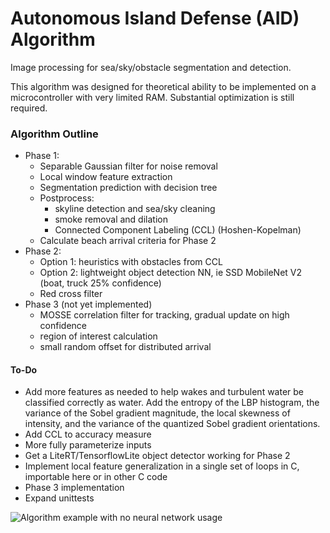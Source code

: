 # Autonomous Island Defense (AID) Algorithm
Image processing for sea/sky/obstacle segmentation and detection.

This algorithm was designed for theoretical ability to be implemented on a microcontroller with very limited RAM. 
Substantial optimization is still required.

### Algorithm Outline
- Phase 1:
    - Separable Gaussian filter for noise removal
    - Local window feature extraction
    - Segmentation prediction with decision tree
    - Postprocess:
        - skyline detection and sea/sky cleaning
        - smoke removal and dilation
        - Connected Component Labeling (CCL) (Hoshen-Kopelman)
    - Calculate beach arrival criteria for Phase 2
- Phase 2:
    - Option 1: heuristics with obstacles from CCL
    - Option 2: lightweight object detection NN, ie SSD MobileNet V2 (boat, truck 25% confidence)
    - Red cross filter
- Phase 3 (not yet implemented)
    - MOSSE correlation filter for tracking, gradual update on high confidence
    - region of interest calculation
    - small random offset for distributed arrival

#### To-Do
* Add more features as needed to help wakes and turbulent water be classified correctly as water. Add the entropy of the LBP histogram, the variance of the Sobel gradient magnitude, the local skewness of intensity, and the variance of the quantized Sobel gradient orientations.
* Add CCL to accuracy measure
* More fully parameterize inputs
* Get a LiteRT/TensorflowLite object detector working for Phase 2
* Implement local feature generalization in a single set of loops in C, importable here or in other C code
* Phase 3 implementation
* Expand unittests

![Algorithm example with no neural network usage](./img/output_no_NN.png)
